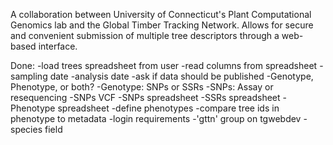 A collaboration between University of Connecticut's Plant Computational Genomics
lab and the Global Timber Tracking Network. Allows for secure and convenient 
submission of multiple tree descriptors through a web-based interface.

Done:
    -load trees spreadsheet from user
    -read columns from spreadsheet
    -sampling date
    -analysis date
    -ask if data should be published
    -Genotype, Phenotype, or both?
    -Genotype: SNPs or SSRs
    -SNPs: Assay or resequencing
    -SNPs VCF
    -SNPs spreadsheet
    -SSRs spreadsheet
    -Phenotype spreadsheet
    -define phenotypes
    -compare tree ids in phenotype to metadata
    -login requirements
    -'gttn' group on tgwebdev
    -species field
